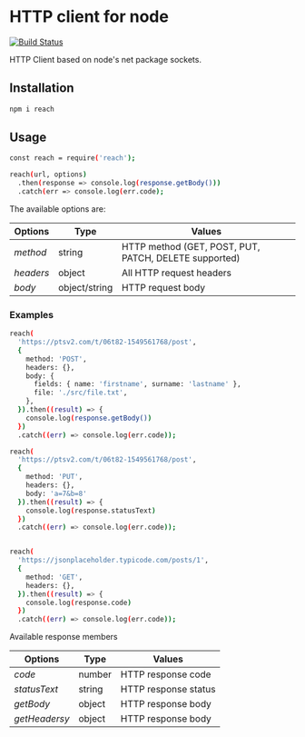 # HTTP client for node

[![Build Status](https://travis-ci.com/seviltagiyeva/reach.svg?branch=master)](https://travis-ci.com/seviltagiyeva/reach)

HTTP Client based on node's net package sockets.

## Installation
```bash
npm i reach
```

## Usage

```bash
const reach = require('reach');

reach(url, options)
  .then(response => console.log(response.getBody()))
  .catch(err => console.log(err.code);
```

The available options are:

Options | Type |Values |
--- | --- | --- |
*method* | string |HTTP method (GET, POST, PUT, PATCH, DELETE supported)
*headers*| object |All HTTP request headers
*body*| object/string | HTTP request body


### Examples

```bash
reach(
  'https://ptsv2.com/t/06t82-1549561768/post',
  {
    method: 'POST',
    headers: {},
    body: {
      fields: { name: 'firstname', surname: 'lastname' },
      file: './src/file.txt',
    },
  }).then((result) => {
    console.log(response.getBody())
  })
  .catch((err) => console.log(err.code));

reach(
  'https://ptsv2.com/t/06t82-1549561768/post',
  {
    method: 'PUT',
    headers: {},
    body: 'a=7&b=8'
  }).then((result) => {
    console.log(response.statusText)
  })
  .catch((err) => console.log(err.code));


reach(
  'https://jsonplaceholder.typicode.com/posts/1',
  {
    method: 'GET',
    headers: {},
  }).then((result) => {
    console.log(response.code)
  })
  .catch((err) => console.log(err.code));

```

Available response members

Options | Type |Values |
--- | --- | --- |
*code* | number | HTTP response code 
*statusText*| string | HTTP response status
*getBody*| object | HTTP response body
*getHeadersy*| object | HTTP response body


